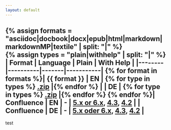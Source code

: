 ```yaml
---
layout: default
---
```

{% assign formats = "asciidoc|docbook|docx|epub|html|markdown|markdownMP|textile" | split: "|"  %}  
{% assign types = "plain|withhelp" | split: "|"  %}  
| Format | Language | Plain | With Help |
|--------|----------|-------|-----------|
{% for format in formats %}| {{ format }} | EN | {% for type in types %} [.zip](download/arc42-template-EN-{{type}}-{{format}}.zip?raw=true) |{% endfor %}
|  | DE | {% for type in types %} [.zip](download/arc42-template-DE-{{type}}-{{format}}.zip?raw=true) |{% endfor %}
{% endfor %}| Confluence | EN | - | [5.x or 6.x](https://dl.dropboxusercontent.com/u/45486/arc42-downloads/confluence/templateEN-V6-confluence-53.xml.zip), [4.3](https://dl.dropbox.com/u/45486/arc42-downloads/confluence/templateEN-V6-confluence-43.xml.zip), [4.2](https://dl.dropbox.com/u/45486/arc42-downloads/confluence/templateEN-221927-74.xml.zip) |
| Confluence | DE | - | [5.x oder 6.x](https://dl.dropboxusercontent.com/u/45486/arc42-downloads/confluence/templateDE-V6-confluence-53.xml.zip), [4.3](https://dl.dropbox.com/u/45486/arc42-downloads/confluence/templateDE-V6-confluence-43.xml.zip), [4.2](https://dl.dropbox.com/u/45486/arc42-downloads/confluence/templateDE-222302-76.xml.zip) |
----

test
